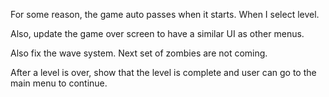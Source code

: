 For some reason, the game auto passes when it starts. When I select level.

Also, update the game over screen to have a similar UI as other menus.

Also fix the wave system. Next set of zombies are not coming.

After a level is over, show that the level is complete and user can go to the main menu to continue.
